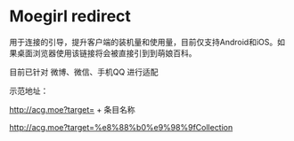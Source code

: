 Moegirl redirect
==========
用于连接的引导，提升客户端的装机量和使用量，目前仅支持Android和iOS。如果桌面浏览器使用该链接将会被直接引到到萌娘百科。


目前已针对 微博、微信、手机QQ 进行适配

示范地址： 

http://acg.moe?target= + 条目名称

http://acg.moe?target=%e8%88%b0%e9%98%9fCollection
